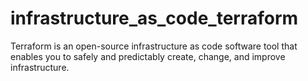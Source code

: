 # infrastructure_as_code_terraform
Terraform is an open-source infrastructure as code software tool that enables you to safely and predictably create, change, and improve infrastructure.
